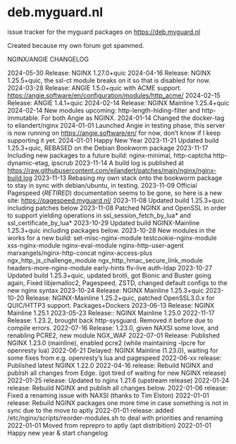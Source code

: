 # deb.myguard.nl
issue tracker for the myguard packages on https://deb.myguard.nl

Created because my own forum got spammed.

NGINX/ANGIE CHANGELOG

2024-05-30 Release: NGINX 1.27.0+quic
2024-04-16 Release: NGINX 1.25.5+quic, the ssl-ct module breaks on it so that is disabled for now.
2024-03-28 Release: ANGIE 1.5.0+quic with ACME support. https://angie.software/en/configuration/modules/http_acme/
2024-02-15 Release: ANGIE 1.4.1+quic
2024-02-14 Release: NGINX Mainline 1.25.4+quic
2024-02-14 New modules upcoming:  http-length-hiding-filter and http-immutable.  For both Angie as NGINX.
2024-01-14 Changed the docker-tag to eilandert/nginx
2024-01-01 Launched Angie in testing phase, this server is now running on https://angie.software/en/ for now, don’t know if I keep supporting it yet.
2024-01-01 Happy New Year
2023-11-21 Updated build 1.25.3+quic, REBASED on the Debian Bookworm package
2023-11-17 Including new packages to a future build: nginx-minimal, http-captcha http-dynamic-etag, ipscrub
2023-11-14 A build log is published at https://raw.githubusercontent.com/eilandert/patches/main/nginx/nginx-build.log
2023-11-13 Rebasing my own stack onto the bookworm package to stay in sync with debian/ubuntu, in testing.
2023-11-09 Official Pagespeed (*RETIRED*) documentation seems to be gone, so here is a new site: https://pagespeed.myguard.nl/
2023-11-08 Updated build 1.25.3+quic including patches below
2023-11-08 Patched NGINX and OpenSSL in order to support yielding operations in ssl_session_fetch_by_lua* and ssl_certificate_by_lua*
2023-10-29 Updated build NGINX-Mainline 1.25.3+quic including packages below.
2023-10-28 New modules in the works for a new build: set-misc-nginx-module testcookie-nginx-module xss-nginx-module nginx-eval-module nginx-http-user-agent marxangels/nginx-http-concat nginx-access-plus ngx_http_js_challenge_module ngx_http_hmac_secure_link_module headers-more-nginx-module early-hints flv-live auth-ldap
2023-10-27 Updated build 1.25.3+quic, updated brotli, got Bionic and Buster going again, Fixed libjemalloc2, Pagespeed, ZSTD, changed default configs to the new nginx syntax
2023-10-24 Release: NGINX Mainline 1.25.3+quic
2023-10-20 Release: NGINX-Mainline 1.25.2+quic, patched OpenSSL3.0.x for QUIC/HTTP3 support. Packages+Dockers
2023-06-13 Release: NGINX Mainline 1.25.1
2023-05-23 Release:: NGINX Mainline 1.25.0
2022-11-17 Release: 1.23.2, brought back http-sysguard. Removed it before due to compile errors.
2022-07-16 Release: 1.23.0, given NAXSI some love, and renabling PCRE2, new module NGX_WAF
2022-07-01 Release: Published NGINX 1.23.0 (mainline), enabled pcre2 (while maintaining -lpcre for openresty lua)
2022-06-21 Delayed: NGINX Mainline (1.23.0), waiting for some fixes from e.g. openresty’s lua and pagespeed
2022-06-xx release: Published latest NGINX 1.22.0
2022-04-16 release: Rebuild NGINX and publish all changes from Edge. (got tired of waiting for new NGINX release)
2022-01-25 release: Updated to nginx 1.21.6 (upstream release)
2022-01-24 release: Rebuild NGINX and publish all changes below.
2022-01-06 release: Fixed a renaming issue with NAXSI (thanks to Tim Elston)
2022-01-01 release: Rebuild NGINX packages one more time in case something is not in sync due to the move to aptly
2022-01-01 release: added /etc/nginx/scripts/reorder-modules.sh to deal with priorities and renaming
2022-01-01 Moved from reprepro to aptly (apt distribition)
2022-01-01 Happy new year & start changelog
